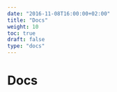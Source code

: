 ```yaml
---
date: "2016-11-08T16:00:00+02:00"
title: "Docs"
weight: 10
toc: true
draft: false
type: "docs"
---
```


# Docs
